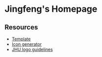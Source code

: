 # Jingfeng's Homepage

## Resources
- [Template](https://github.com/jonbarron/website)
- [Icon generator](https://realfavicongenerator.net)
- [JHU logo guidelines](https://brand.jhu.edu/university-logo/#one-color-black)
